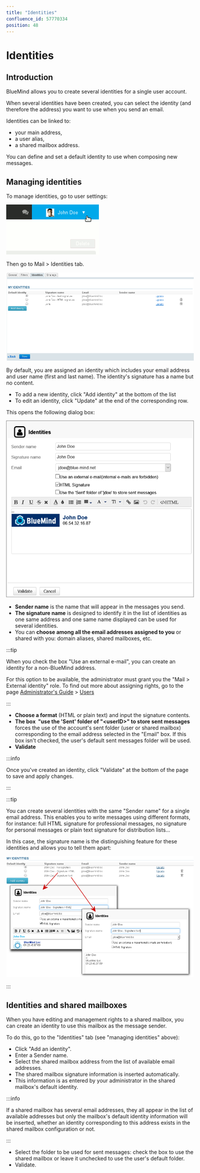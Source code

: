 ```yaml
---
title: "Identities"
confluence_id: 57770334
position: 48
---
```

# Identities


## Introduction

BlueMind allows you to create several identities for a single user account.

When several identities have been created, you can select the identity (and therefore the address) you want to use when you send an email.

Identities can be linked to:

- your main address,
- a user alias,
- a shared mailbox address.


You can define and set a default identity to use when composing new messages.


## Managing identities

To manage identities, go to user settings:

 ![](../../../attachments/57770060/57770070.png) 

Then go to Mail > Identities tab.

![](../../../attachments/57770334/57770340.png)

By default, you are assigned an identity which includes your email address and user name (first and last name).
The identity's signature has a name but no content.

- To add a new identity, click "Add identity" at the bottom of the list
- To edit an identity, click "Update" at the end of the corresponding row.


This opens the following dialog box:

![](../../../attachments/57770334/57770338.png)

- **Sender name** is the name that will appear in the messages you send.
- **The signature name** is designed to identify it in the list of identities as one same address and one same name displayed can be used for several identities. 
-  You can **choose among all the email addresses assigned to you** or shared with you: domain aliases, shared mailboxes, etc.  


:::tip

When you check the box "Use an external e-mail", you can create an identity for a non-BlueMind address.

For this option to be available, the administrator must grant you the "Mail > External identity" role.
To find out more about assigning rights, go to the page [Administrator's Guide](/Guide_de_l_administrateur/) > [Users](/Guide_de_l_administrateur/Gestion_des_entités/Utilisateurs/)

:::

- **Choose a format** (HTML or plain text) and input the signature contents.
- **The box  "use the 'Sent' folder of "&lt;userID>" to store sent messages** forces the use of the account's sent folder (user or shared mailbox) corresponding to the email address selected in the "Email" box. If this box isn't checked, the user's default sent messages folder will be used.
- **Validate**


:::info

Once you've created an identity, click "Validate" at the bottom of the page to save and apply changes.

:::


:::tip

You can create several identities with the same "Sender name" for a single email address. This enables you to write messages using different formats, for instance: full HTML signature for professional messages, no signature for personal messages or plain text signature for distribution lists...

In this case, the signature name is the distinguishing feature for these identities and allows you to tell them apart:

![](../../../attachments/57770334/57770336.png)

:::

## Identities and shared mailboxes

When you have editing and management rights to a shared mailbox, you can create an identity to use this mailbox as the message sender.

To do this, go to the "Identities" tab (see "managing identities" above):

- Click "Add an identity".
- Enter a Sender name.
- Select the shared mailbox address from the list of available email addresses.
- The shared mailbox signature information is inserted automatically.
- This information is as entered by your administrator in the shared mailbox's default identity.


:::info

If a shared mailbox has several email addresses, they all appear in the list of available addresses but only the mailbox's default identity information will be inserted, whether an identity corresponding to this address exists in the shared mailbox configuration or not.

:::

- Select the folder to be used for sent messages: check the box to use the shared mailbox or leave it unchecked to use the user's default folder. 
- Validate.



